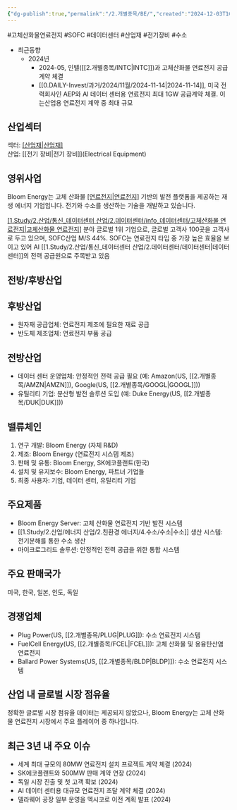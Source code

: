 ```yaml
---
{"dg-publish":true,"permalink":"/2.개별종목/BE/","created":"2024-12-03T10:01:32.880+09:00","updated":"2025-07-29T21:37:04.397+09:00"}
---
```


#고체산화물연료전지 #SOFC #데이터센터 #산업재 #전기장비 #수소 

- 최근동향
	- 2024년
		- 2024-05, 인텔([[2.개별종목/INTC\|INTC]])과 고체산화물 연료전지 공급계약 체결
		- [[0.DAILY-Invest/과거/2024/11월/2024-11-14\|2024-11-14]], 미국 전력회사인 AEP와 AI 데이터 센터용 연료전지 최대 1GW 공급계약 체결. 이는산업용 연료전지 계약 중 최대 규모  


## 산업섹터

섹터: [[산업재\|산업재]](Industrials)  
산업: [[전기 장비\|전기 장비]](Electrical Equipment)

## 영위사업

Bloom Energy는 고체 산화물 [[연료전지\|연료전지]](SOFC) 기반의 발전 플랫폼을 제공하는 재생 에너지 기업입니다. 전기와 수소를 생산하는 기술을 개발하고 있습니다.

[[1.Study/2.산업/통신_데이터센터 산업/2.데이터센터/info_데이터센터/고체산화물 연료전지\|고체산화물 연료전지]](SOFC) 분야 글로벌 1위 기업으로, 글로벌 고객사 100곳을 고객사로 두고 있으며, SOFC산업 M/S 44%. SOFC는 연료전지 타입 중 가장 높은 효율을 보이고 있어 AI [[1.Study/2.산업/통신_데이터센터 산업/2.데이터센터/데이터센터\|데이터센터]]의 전력 공급원으로 주목받고 있음


## 전방/후방산업

## 후방산업

- 원자재 공급업체: 연료전지 제조에 필요한 재료 공급
- 반도체 제조업체: 연료전지 부품 공급

## 전방산업

- 데이터 센터 운영업체: 안정적인 전력 공급 필요 (예: Amazon(US, [[2.개별종목/AMZN\|AMZN]]), Google(US, [[2.개별종목/GOOGL\|GOOGL]]))
- 유틸리티 기업: 분산형 발전 솔루션 도입 (예: Duke Energy(US, [[2.개별종목/DUK\|DUK]]))

## 밸류체인

1. 연구 개발: Bloom Energy (자체 R&D)
2. 제조: Bloom Energy (연료전지 시스템 제조)
3. 판매 및 유통: Bloom Energy, SK에코플랜트(한국)
4. 설치 및 유지보수: Bloom Energy, 파트너 기업들
5. 최종 사용자: 기업, 데이터 센터, 유틸리티 기업

## 주요제품

- Bloom Energy Server: 고체 산화물 연료전지 기반 발전 시스템
- [[1.Study/2.산업/에너지 산업/2.친환경 에너지/4.수소/수소\|수소]] 생산 시스템: 전기분해를 통한 수소 생산
- 마이크로그리드 솔루션: 안정적인 전력 공급을 위한 통합 시스템

## 주요 판매국가

미국, 한국, 일본, 인도, 독일

## 경쟁업체

- Plug Power(US, [[2.개별종목/PLUG\|PLUG]]): 수소 연료전지 시스템
- FuelCell Energy(US, [[2.개별종목/FCEL\|FCEL]]): 고체 산화물 및 용융탄산염 연료전지
- Ballard Power Systems(US, [[2.개별종목/BLDP\|BLDP]]): 수소 연료전지 시스템

## 산업 내 글로벌 시장 점유율

정확한 글로벌 시장 점유율 데이터는 제공되지 않았으나, Bloom Energy는 고체 산화물 연료전지 시장에서 주요 플레이어 중 하나입니다.

## 최근 3년 내 주요 이슈

- 세계 최대 규모의 80MW 연료전지 설치 프로젝트 계약 체결 (2024)
- SK에코플랜트와 500MW 판매 계약 연장 (2024)
- 독일 시장 진출 및 첫 고객 확보 (2024)
- AI 데이터 센터용 대규모 연료전지 조달 계약 체결 (2024)
- 델라웨어 공장 일부 운영을 멕시코로 이전 계획 발표 (2024)